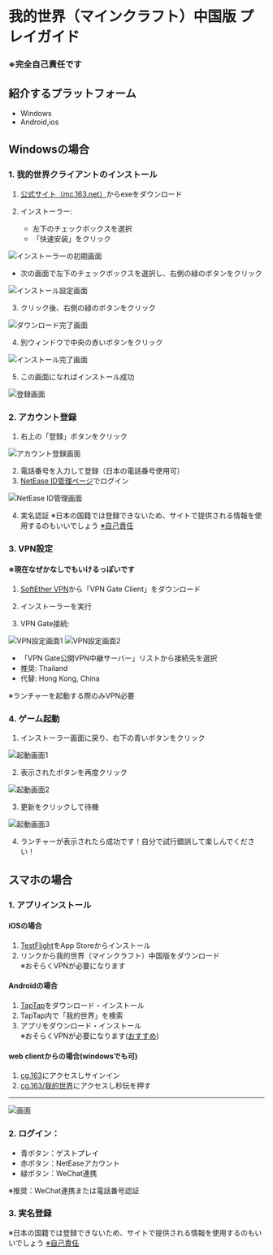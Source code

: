 # 我的世界（マインクラフト）中国版 プレイガイド
### ※完全自己責任です

## 紹介するプラットフォーム
- Windows
- Android,ios

## Windowsの場合

### 1. 我的世界クライアントのインストール
1. [公式サイト（mc.163.net）](https://mc.163.com/)からexeをダウンロード


2. インストーラー:
   - 左下のチェックボックスを選択
   - 「快速安装」をクリック

![インストーラーの初期画面](./images/1.png)

   - 次の画面で左下のチェックボックスを選択し、右側の緑のボタンをクリック

![インストール設定画面](./images/3.png)

3. クリック後、右側の緑のボタンをクリック

![ダウンロード完了画面](./images/5.png)

4. 別ウィンドウで中央の赤いボタンをクリック

![インストール完了画面](./images/6.png)

5. この画面になればインストール成功

![登録画面](./images/7.png)

### 2. アカウント登録

1. 右上の「登録」ボタンをクリック

![アカウント登録画面](./images/8.png)

2. 電話番号を入力して登録（日本の電話番号使用可）
3. [NetEase ID管理ページ](https://id.163.com/ydaq/welcome?module=offline#/)でログイン

![NetEase ID管理画面](./images/10.png)

4. 実名認証
   ※日本の国籍では登録できないため、サイトで提供される情報を使用するのもいいでしょう
   [※自己責任](https://drive.google.com/file/d/1hx17p0O9VpEfXe8yjQKKcMRRtU0t-kwU/view)

### 3. VPN設定
#### ※現在なぜかなしでもいけるっぽいです
1. [SoftEther VPN](https://www.vpngate.net/ja/download.aspx)から「VPN Gate Client」をダウンロード

2. インストーラーを実行
3. VPN Gate接続:

![VPN設定画面1](./images/11.png)
![VPN設定画面2](./images/12.png)

   - 「VPN Gate公開VPN中継サーバー」リストから接続先を選択
   - 推奨: Thailand
   - 代替: Hong Kong, China
   
   ※ランチャーを起動する際のみVPN必要

### 4. ゲーム起動
1. インストーラー画面に戻り、右下の青いボタンをクリック

![起動画面1](./images/14.png)

2. 表示されたボタンを再度クリック

![起動画面2](./images/15.png)

3. 更新をクリックして待機

![起動画面3](./images/16.png)

4. ランチャーが表示されたら成功です！自分で試行錯誤して楽しんでください！

## スマホの場合

### 1. アプリインストール

#### iOSの場合
1. [TestFlight](https://testflight.apple.com/join/mOxZm1dD)をApp Storeからインストール
2. リンクから我的世界（マインクラフト）中国版をダウンロード  
※おそらくVPNが必要になります

#### Androidの場合
1. [TapTap](https://dispatch.taptap.cn/)をダウンロード・インストール
2. TapTap内で「我的世界」を検索
3. アプリをダウンロード・インストール  
※おそらくVPNが必要になります([おすすめ](https://play.google.com/store/apps/details?id=com.apps.inspironxp.changeip))

#### web clientからの場合(windowsでも可)
1. [cg.163](https://cg.163.com/#/mobile)にアクセスしサインイン
2. [cg.163/我的世界](https://cg.163.com/static/game/wdsjzxb?sourcepage=search&show=wdsjzxb&back=https%3A%2F%2Fcg.163.com%2F%23%2Fsearch%3Fkey%3D%25E6%2588%2591%25E7%259A%2584%25E4%25B8%2596%25E7%2595%258C)にアクセスし秒玩を押す
---
![画面](./images/17.png)

### 2. ログイン：
   - 青ボタン：ゲストプレイ
   - 赤ボタン：NetEaseアカウント
   - 緑ボタン：WeChat連携
   
※推奨：WeChat連携または電話番号認証

### 3. 実名登録
   ※日本の国籍では登録できないため、サイトで提供される情報を使用するのもいいでしょう
   [※自己責任](https://drive.google.com/file/d/1hx17p0O9VpEfXe8yjQKKcMRRtU0t-kwU/view)
